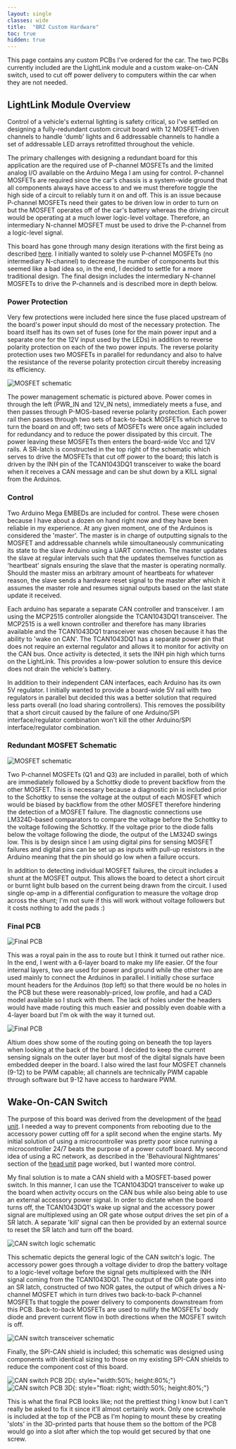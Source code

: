 ```yaml
---
layout: single
classes: wide
title:  "BRZ Custom Hardware"
toc: true
hidden: true
---
```


This page contains any custom PCBs I've ordered for the car. The two PCBs currently included are the LightLink module and a custom wake-on-CAN switch, used to cut off power delivery to computers within the car when they are not needed.

## LightLink Module Overview

Control of a vehicle's external lighting is safety critical, so I've settled on designing a fully-redundant custom circuit board with 12 MOSFET-driven channels to handle 'dumb' lights and 6 addressable channels to handle a set of addressable LED arrays retrofitted throughout the vehicle. 

The primary challenges with designing a redundant board for this application are the required use of P-channel MOSFETs and the limited analog I/O available on the Arduino Mega I am using for control. P-channel MOSFETs are required since the car's chassis is a system-wide ground that all components always have access to and we must therefore toggle the high side of a circuit to reliably turn it on and off. This is an issue because P-channel MOSFETs need their gates to be driven low in order to turn on but the MOSFET operates off of the car's battery whereas the driving circuit would be operating at a much lower logic-level voltage. Therefore, an intermediary N-channel MOSFET must be used to drive the P-channel from a logic-level signal. 

This board has gone through many design iterations with the first being as described [here](https://circuitjournal.com/how-to-use-a-p-channel-mosfet-with-an-arduino). I initially wanted to solely use P-channel MOSFETs (no intermediary N-channel) to decrease the number of components but this seemed like a bad idea so, in the end, I decided to settle for a more traditional design. The final design includes the intermediary N-channel MOSFETs to drive the P-channels and is described more in depth below.

### Power Protection

Very few protections were included here since the fuse placed upstream of the board's power input should do most of the necessary protection. The board itself has its own set of fuses (one for the main power input and a separate one for the 12V input used by the LEDs) in addition to reverse polarity protection on each of the two power inputs. The reverse polarity protection uses two MOSFETs in parallel for redundancy and also to halve the resistance of the reverse polarity protection circuit thereby increasing its efficiency.

![MOSFET schematic](/assets/img/brz/custom-hardware/lightlink_V3_PWR_MGMT_schematic.png)

The power management schematic is pictured above. Power comes in through the left (PWR_IN and 12V_IN nets), immediately meets a fuse, and then passes through P-MOS-based reverse polarity protection. Each power rail then passes through two sets of back-to-back MOSFETs which serve to turn the board on and off; two sets of MOSFETs were once again included for redundancy and to reduce the power dissipated by this circuit. The power leaving these MOSFETs then enters the board-wide Vcc and 12V rails. A SR-latch is constructed in the top right of the schematic which serves to drive the MOSFETs that cut off power to the board; this latch is driven by the INH pin of the TCAN1043DQ1 transceiver to wake the board when it receives a CAN message and can be shut down by a KILL signal from the Arduinos.

### Control

Two Arduino Mega EMBEDs are included for control. These were chosen because I have about a dozen on hand right now and they have been reliable in my experience. At any given moment, one of the Arduinos is considered the 'master'. The master is in charge of outputting signals to the MOSFET and addressable channels while simoultaneously communicating its state to the slave Arduino using a UART connection. The master updates the slave at regular intervals such that the updates themselves function as 'heartbeat' signals ensuring the slave that the master is operating normally. Should the master miss an arbitrary amount of heartbeats for whatever reason, the slave sends a hardware reset signal to the master after which it assumes the master role and resumes signal outputs based on the last state update it received. 

Each arduino has separate a separate CAN controller and transceiver. I am using the MCP2515 controller alongside the TCAN1043DQ1 transceiver. The MCP2515 is a well known controller and therefore has many libraries available and the TCAN1043DQ1 transceiver was chosen because it has the ability to 'wake on CAN'. The TCAN1043DQ1 has a separate power pin that does not require an external regulator and allows it to monitor for activity on the CAN bus. Once activity is detected, it sets the INH pin high which turns on the LightLink. This provides a low-power solution to ensure this device does not drain the vehicle's battery.

In addition to their independent CAN interfaces, each Arduino has its own 5V regulator. I initially wanted to provide a board-wide 5V rail with two regulators in parallel but decided this was a better solution that required less parts overall (no load sharing controllers). This removes the possibility that a short circuit caused by the failure of one Arduino/SPI interface/regulator combination won't kill the other Arduino/SPI interface/regulator combination.

### Redundant MOSFET Schematic

![MOSFET schematic](/assets/img/brz/custom-hardware/lightlink_mosfet_schematic.png)

Two P-channel MOSFETs (Q1 and Q3) are included in parallel, both of which are immediately followed by a Schottky diode to prevent backflow from the other MOSFET. This is necessary because a diagnostic pin is included prior to the Schottky to sense the voltage at the output of each MOSFET which would be biased by backflow from the other MOSFET therefore hindering the detection of a MOSFET failure. The diagnostic connections use LM324D-based comparators to compare the voltage before the Schottky to the voltage following the Schottky. If the voltage prior to the diode falls below the voltage following the diode, the output of the LM324D swings low. This is by design since I am using digital pins for sensing MOSFET failures and digital pins can be set up as inputs with pull-up resistors in the Arduino meaning that the pin should go low when a failure occurs.

In addition to detecting individual MOSFET failures, the circuit includes a shunt at the MOSFET output. This allows the board to detect a short circuit or burnt light bulb based on the current being drawn from the circuit. I used single op-amp in a differential configuration to measure the voltage drop across the shunt; I'm not sure if this will work without voltage followers but it costs nothing to add the pads :)

### Final PCB

![Final PCB](/assets/img/brz/custom-hardware/lightlink_V3_PCB.png)

This was a royal pain in the ass to route but I think it turned out rather nice. In the end, I went with a 6-layer board to make my life easier. Of the four internal layers, two are used for power and ground while the other two are used mainly to connect the Arduinos in parallel. I initially chose surface mount headers for the Arduinos (top left) so that there would be no holes in the PCB but these were reasonably-priced, low profile, and had a CAD model available so I stuck with them. The lack of holes under the headers would have made routing this much easier and possibly even doable with a 4-layer board but I'm ok with the way it turned out.

![Final PCB](/assets/img/brz/custom-hardware/lightlink_V3_PCB_back.png)

Altium does show some of the routing going on beneath the top layers when looking at the back of the board. I decided to keep the current sensing signals on the outer layer but mosf of the digital signals have been embedded deeper in the board. I also wired the last four MOSFET channels (9-12) to be PWM capable; all channels are technically PWM capable through software but 9-12 have access to hardware PWM.

## Wake-On-CAN Switch

The purpose of this board was derived from the development of the [head unit](/brz-head-unit). I needed a way to prevent components from rebooting due to the accessory power cutting off for a split second when the engine starts. My initial solution of using a microcontroller was pretty poor since running a microcontroller 24/7 beats the purpose of a power cutoff board. My second idea of using a RC network, as described in the 'Behavioural Nightmares' section of the [head unit](/brz-head-unit) page worked, but I wanted more control.

My final solution is to mate a CAN shield with a MOSFET-based power switch. In this manner, I can use the TCAN1043DQ1 transceiver to wake up the board when activity occurs on the CAN bus while also being able to use an external accessory power signal. In order to dictate when the board turns off, the TCAN1043DQ1's wake up signal and the accessory power signal are multiplexed using an OR gate whose output drives the set pin of a SR latch. A separate 'kill' signal can then be provided by an external source to reset the SR latch and turn off the board.

![CAN switch logic schematic](/assets/img/brz/custom-hardware/can_switch_logic_schem.png)

This schematic depicts the general logic of the CAN switch's logic. The accessory power goes through a voltage divider to drop the battery voltage to a logic-level voltage before the signal gets multiplexed with the INH signal coming from the TCAN1043DQ1. The output of the OR gate goes into an SR latch, constructed of two NOR gates, the output of which drives a N-channel MOSFET which in turn drives two back-to-back P-channel MOSFETs that toggle the power delivery to components downstream from this PCB. Back-to-back MOSFETs are used to nullify the MOSFETs' body diode and prevent current flow in both directions when the MOSFET switch is off.

![CAN switch transceiver schematic](/assets/img/brz/custom-hardware/can_switch_transceiver_schem.png)

Finally, the SPI-CAN shield is included; this schematic was designed using components with identical sizing to those on my existing SPI-CAN shields to reduce the component cost of this board.

![CAN switch PCB 2D](/assets/img/brz/custom-hardware/can_switch_pcb_2D.png){: style="width:50%; height:80%;"}
![CAN switch PCB 3D](/assets/img/brz/custom-hardware/can_switch_pcb_3D.png){: style="float: right; width:50%; height:80%;"}

This is what the final PCB looks like; not the prettiest thing I know but I can't really be asked to fix it since it'll almost certainly work. Only one screwhole is included at the top of the PCB as I'm hoping to mount these by creating 'slots' in the 3D-printed parts that house them so the bottom of the PCB would go into a slot after which the top would get secured by that one screw.